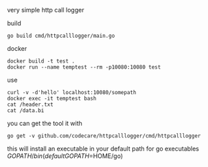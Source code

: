 very simple http call logger

build

    go build cmd/httpcalllogger/main.go
    
docker

    docker build -t test .
    docker run --name temptest --rm -p10080:10080 test 
    
use

    curl -v -d'hello' localhost:10080/somepath
    docker exec -it temptest bash
    cat /header.txt 
    cat /data.bi

you can get the tool it with 

    go get -v github.com/codecare/httpcalllogger/cmd/httpcalllogger

this will install an executable in your default path for go executables $GOPATH/bin (default GOPATH=$HOME/go)
